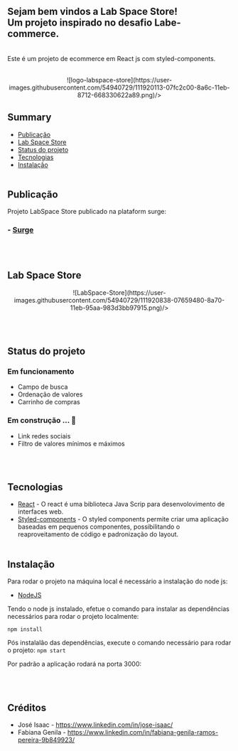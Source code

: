 ## Sejam bem vindos a Lab Space Store! <br/> Um projeto inspirado no desafio Labe-commerce.
<br/>
Este é um projeto de ecommerce em React js com styled-components.
<br/><br/>

<p align="center">
![logo-labspace-store](https://user-images.githubusercontent.com/54940729/111920113-07fc2c00-8a6c-11eb-8712-668330622a89.png)/>

## Summary

  - [Publicação](#publicação)
  - [Lab Space Store](#lab-space-store)
  - [Status do projeto](#status-do-projeto)
  - [Tecnologias](#tecnologias)  
  - [Instalação](#instalação) 
<br/><br/>

## Publicação

Projeto LabSpace Store publicado na plataform surge:

### - [Surge](http://labe-space.surge.sh/)
<br/><br/>

## Lab Space Store

<p align="center">
![LabSpace-Store](https://user-images.githubusercontent.com/54940729/111920838-07659480-8a70-11eb-95aa-983d3bb97915.png)/>


<br/><br/>

## Status do projeto

### Em funcionamento
- Campo de busca
- Ordenação de valores
- Carrinho de compras

### Em construção ... 🚧
- Link redes sociais
- Filtro de valores mínimos e máximos


<br/><br/>
## Tecnologias

  - [React](https://pt-br.reactjs.org/)  - O react é uma biblioteca Java Scrip para desenvolovimento de interfaces web.
  - [Styled-components](https://styled-components.com/) - O styled components permite criar uma aplicação baseadas em pequenos componentes, possibilitando o reaproveitamento de código e padronização do layout.
  <br/><br/>

## Instalação

Para rodar o projeto na máquina local é necessário a instalação do node js:
- [NodeJS](https://nodejs.org/en/download/)


Tendo o node js instalado, efetue o comando para instalar as dependências necessários para rodar o projeto localmente:
```
npm install 
```

Pós instalalão das dependências, execute o comando necessário para rodar o projeto:
`npm start`

Por padrão a aplicação rodará na porta 3000:


<br/><br/>


## Créditos


* José Isaac - https://www.linkedin.com/in/jose-isaac/
* Fabiana Genila - https://www.linkedin.com/in/fabiana-genila-ramos-pereira-9b849923/ 



